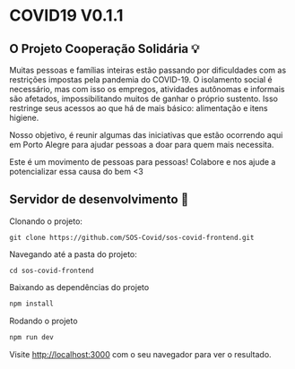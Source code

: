 # COVID19 V0.1.1

## O Projeto Cooperação Solidária :bulb:

Muitas pessoas e famílias inteiras estão passando por dificuldades com as restrições impostas pela pandemia do COVID-19. O isolamento social é necessário, mas com isso os empregos, atividades autônomas e informais são afetados, impossibilitando muitos de ganhar o próprio sustento. Isso restringe seus acessos ao que há de mais básico: alimentação e itens higiene.

Nosso objetivo, é reunir algumas das iniciativas que estão ocorrendo aqui em Porto Alegre para ajudar pessoas a doar para quem mais necessita.

Este é um movimento de pessoas para pessoas! Colabore e nos ajude a potencializar essa causa do bem <3

## Servidor de desenvolvimento 🚀

Clonando o projeto:

```
git clone https://github.com/SOS-Covid/sos-covid-frontend.git
```

Navegando até a pasta do projeto:

```
cd sos-covid-frontend
```

Baixando as dependências do projeto

```bash
npm install
```

Rodando o projeto

```bash
npm run dev
```

Visite [http://localhost:3000](http://localhost:3000) com o seu navegador para ver o resultado.
